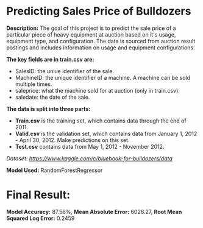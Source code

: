 # Predicting Sales Price of Bulldozers

**Description:**
The goal of this project is to predict the sale price of a particular piece of heavy equipment at auction based on it's usage, equipment type, and configuration. The data is sourced from auction result postings and includes information on usage and equipment configurations.

**The key fields are in train.csv are:**
* SalesID: the uniue identifier of the sale.
* MachineID: the unique identifier of a machine. A machine can be sold multiple times.
* saleprice: what the machine sold for at auction (only in train.csv).
* saledate: the date of the sale.

**The data is split into three parts:**
* **Train.csv** is the training set, which contains data through the end of 2011.
* **Valid.csv** is the validation set, which contains data from January 1, 2012 - April 30, 2012. Make predictions on this set.
* **Test.csv**  contains data from May 1, 2012 - November 2012.

*Dataset: https://www.kaggle.com/c/bluebook-for-bulldozers/data*

**Model Used:** RandomForestRegressor
 
# Final Result:

**Model Accuracy:** 87.56%,
**Mean Absolute Error:** 6026.27,
**Root Mean Squared Log Error:** 0.2459
